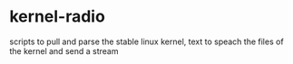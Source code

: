 # kernel-radio
scripts to pull and parse the stable linux kernel, text to speach the files of the kernel and send a stream
